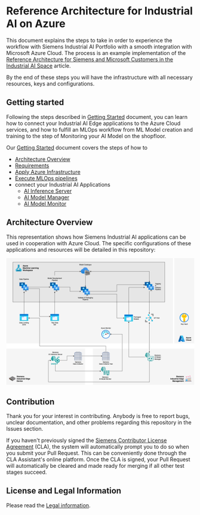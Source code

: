 <!--
Copyright (C) 2023 Siemens AG

SPDX-License-Identifier: MIT
-->

# Reference Architecture for Industrial AI on Azure

This document explains the steps to take in order to experience the workflow with Siemens Industrial AI Portfolio with a smooth integration with Microsoft Azure Cloud. The process is an example implementation of the [Reference Architecture for Siemens and Microsoft Customers in the Industrial AI Space](https://techcommunity.microsoft.com/t5/azure-architecture-blog/a-reference-architecture-for-siemens-and-microsoft-customers-in/ba-p/4077589) article.

By the end of these steps you will have the infrastructure with all necessary resources, keys and configurations.

## Getting started

Following the steps described in [Getting Started](GettingStarted.md) document, you can learn how to connect your Industrial AI Edge applications to the Azure Cloud services, and how to fulfill an MLOps workflow from ML Model creation and training to the step of Monitoring your AI Model on the shopfloor.

Our [Getting Started](./GettingStarted.md) document covers the steps of how to
- [Architecture Overview](./GettingStarted.md#1-architecture-overview)
- [Requirements](./GettingStarted.md#2requirements)
- [Apply Azure Infrastructure](./GettingStarted.md#3-apply-azure-infrastructure)
- [Execute MLOps pipelines](./GettingStarted.md#4-execute-mlops-pipelines)
- connect your Industrial AI Applications
    - [AI Inference Server](./GettingStarted.md#ai-inference-server)
    - [AI Model Manager](./GettingStarted.md#ai-model-manager)
    - [AI Model Monitor](./GettingStarted.md#ai-model-monitor)

## Architecture Overview
This representation shows how Siemens Industrial AI applications can be used in cooperation with Azure Cloud. The specific configurations of these applications and resources will be detailed in this repository:

![Architecture overview](./docs/infra/images/industrialai-azure-diagram.drawio.png)


## Contribution

Thank you for your interest in contributing. Anybody is free to report bugs, unclear documentation, and other problems regarding this repository in the Issues section.

If you haven't previously signed the [Siemens Contributor License Agreement](https://cla-assistant.io/industrial-edge/) (CLA), the system will automatically prompt you to do so when you submit your Pull Request. This can be conveniently done through the CLA Assistant's online platform. Once the CLA is signed, your Pull Request will automatically be cleared and made ready for merging if all other test stages succeed.

## License and Legal Information

Please read the [Legal information](LICENSE.md).
